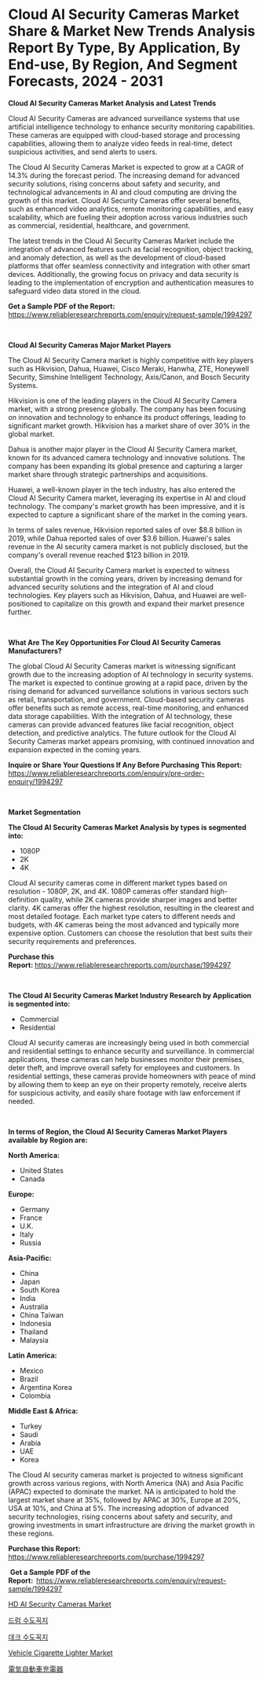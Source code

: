 <p><h1>Cloud AI Security Cameras Market Share & Market New Trends Analysis Report By Type, By Application, By End-use, By Region, And Segment Forecasts, 2024 - 2031</h1></p><p><strong>Cloud AI Security Cameras Market Analysis and Latest Trends</strong></p>
<p><p>Cloud AI Security Cameras are advanced surveillance systems that use artificial intelligence technology to enhance security monitoring capabilities. These cameras are equipped with cloud-based storage and processing capabilities, allowing them to analyze video feeds in real-time, detect suspicious activities, and send alerts to users.</p><p>The Cloud AI Security Cameras Market is expected to grow at a CAGR of 14.3% during the forecast period. The increasing demand for advanced security solutions, rising concerns about safety and security, and technological advancements in AI and cloud computing are driving the growth of this market. Cloud AI Security Cameras offer several benefits, such as enhanced video analytics, remote monitoring capabilities, and easy scalability, which are fueling their adoption across various industries such as commercial, residential, healthcare, and government.</p><p>The latest trends in the Cloud AI Security Cameras Market include the integration of advanced features such as facial recognition, object tracking, and anomaly detection, as well as the development of cloud-based platforms that offer seamless connectivity and integration with other smart devices. Additionally, the growing focus on privacy and data security is leading to the implementation of encryption and authentication measures to safeguard video data stored in the cloud.</p></p>
<p><strong>Get a Sample PDF of the Report:&nbsp;</strong> <a href="https://www.reliableresearchreports.com/enquiry/request-sample/1994297">https://www.reliableresearchreports.com/enquiry/request-sample/1994297</a></p>
<p>&nbsp;</p>
<p><strong>Cloud AI Security Cameras Major Market Players</strong></p>
<p><p>The Cloud AI Security Camera market is highly competitive with key players such as Hikvision, Dahua, Huawei, Cisco Meraki, Hanwha, ZTE, Honeywell Security, Simshine Intelligent Technology, Axis/Canon, and Bosch Security Systems. </p><p>Hikvision is one of the leading players in the Cloud AI Security Camera market, with a strong presence globally. The company has been focusing on innovation and technology to enhance its product offerings, leading to significant market growth. Hikvision has a market share of over 30% in the global market.</p><p>Dahua is another major player in the Cloud AI Security Camera market, known for its advanced camera technology and innovative solutions. The company has been expanding its global presence and capturing a larger market share through strategic partnerships and acquisitions.</p><p>Huawei, a well-known player in the tech industry, has also entered the Cloud AI Security Camera market, leveraging its expertise in AI and cloud technology. The company's market growth has been impressive, and it is expected to capture a significant share of the market in the coming years.</p><p>In terms of sales revenue, Hikvision reported sales of over $8.8 billion in 2019, while Dahua reported sales of over $3.6 billion. Huawei's sales revenue in the AI security camera market is not publicly disclosed, but the company's overall revenue reached $123 billion in 2019.</p><p>Overall, the Cloud AI Security Camera market is expected to witness substantial growth in the coming years, driven by increasing demand for advanced security solutions and the integration of AI and cloud technologies. Key players such as Hikvision, Dahua, and Huawei are well-positioned to capitalize on this growth and expand their market presence further.</p></p>
<p>&nbsp;</p>
<p><strong>What Are The Key Opportunities For Cloud AI Security Cameras Manufacturers?</strong></p>
<p><p>The global Cloud AI Security Cameras market is witnessing significant growth due to the increasing adoption of AI technology in security systems. The market is expected to continue growing at a rapid pace, driven by the rising demand for advanced surveillance solutions in various sectors such as retail, transportation, and government. Cloud-based security cameras offer benefits such as remote access, real-time monitoring, and enhanced data storage capabilities. With the integration of AI technology, these cameras can provide advanced features like facial recognition, object detection, and predictive analytics. The future outlook for the Cloud AI Security Cameras market appears promising, with continued innovation and expansion expected in the coming years.</p></p>
<p><strong>Inquire or Share Your Questions If Any Before Purchasing This Report:</strong> <a href="https://www.reliableresearchreports.com/enquiry/pre-order-enquiry/1994297">https://www.reliableresearchreports.com/enquiry/pre-order-enquiry/1994297</a></p>
<p>&nbsp;</p>
<p><strong>Market Segmentation</strong></p>
<p><strong>The Cloud AI Security Cameras Market Analysis by types is segmented into:</strong></p>
<p><ul><li>1080P</li><li>2K</li><li>4K</li></ul></p>
<p><p>Cloud AI security cameras come in different market types based on resolution - 1080P, 2K, and 4K. 1080P cameras offer standard high-definition quality, while 2K cameras provide sharper images and better clarity. 4K cameras offer the highest resolution, resulting in the clearest and most detailed footage. Each market type caters to different needs and budgets, with 4K cameras being the most advanced and typically more expensive option. Customers can choose the resolution that best suits their security requirements and preferences.</p></p>
<p><strong>Purchase this Report:&nbsp;</strong><a href="https://www.reliableresearchreports.com/purchase/1994297">https://www.reliableresearchreports.com/purchase/1994297</a></p>
<p>&nbsp;</p>
<p><strong>The Cloud AI Security Cameras Market Industry Research by Application is segmented into:</strong></p>
<p><ul><li>Commercial</li><li>Residential</li></ul></p>
<p><p>Cloud AI security cameras are increasingly being used in both commercial and residential settings to enhance security and surveillance. In commercial applications, these cameras can help businesses monitor their premises, deter theft, and improve overall safety for employees and customers. In residential settings, these cameras provide homeowners with peace of mind by allowing them to keep an eye on their property remotely, receive alerts for suspicious activity, and easily share footage with law enforcement if needed.</p></p>
<p>&nbsp;</p>
<p><strong>In terms of Region, the Cloud AI Security Cameras Market Players available by Region are:</strong></p>
<p>
    <p> <strong> North America: </strong>
        <ul>
            <li>United States</li>
            <li>Canada</li>
        </ul>
        </p> 
    <p> <strong> Europe: </strong>
        <ul>
            <li>Germany</li>
            <li>France</li>
            <li>U.K.</li>
            <li>Italy</li>
            <li>Russia</li>
        </ul>
        </p> 
    <p> <strong> Asia-Pacific: </strong>
        <ul>
            <li>China</li>
            <li>Japan</li>
            <li>South Korea</li>
            <li>India</li>
            <li>Australia</li>
            <li>China Taiwan</li>
            <li>Indonesia</li>
            <li>Thailand</li>
            <li>Malaysia</li>
        </ul>
        </p> 
    <p> <strong> Latin America: </strong>
        <ul>
            <li>Mexico</li>
            <li>Brazil</li>
            <li>Argentina Korea</li>
            <li>Colombia</li>
        </ul>
        </p> 
    <p> <strong> Middle East & Africa: </strong>
        <ul>
            <li>Turkey</li>
            <li>Saudi</li>
            <li>Arabia</li>
            <li>UAE</li>
            <li>Korea</li>
        </ul>
    </p>
    </p>
<p><p>The Cloud AI security cameras market is projected to witness significant growth across various regions, with North America (NA) and Asia Pacific (APAC) expected to dominate the market. NA is anticipated to hold the largest market share at 35%, followed by APAC at 30%, Europe at 20%, USA at 10%, and China at 5%. The increasing adoption of advanced security technologies, rising concerns about safety and security, and growing investments in smart infrastructure are driving the market growth in these regions.</p></p>
<p><strong>Purchase this Report: </strong><a href="https://www.reliableresearchreports.com/purchase/1994297">https://www.reliableresearchreports.com/purchase/1994297</a></p>
<p>&nbsp;<strong>Get a Sample PDF of the Report:&nbsp;&nbsp;</strong><a href="https://www.reliableresearchreports.com/enquiry/request-sample/1994297">https://www.reliableresearchreports.com/enquiry/request-sample/1994297</a></p>
<p><strong></strong></p>
<p><p><a href="https://github.com/Glendatilghmankmgz0rbhwpy/Market-Research-Report-List-1/blob/main/hd-ai-security-cameras-market.md">HD AI Security Cameras Market</a></p><p><a href="https://github.com/CliftonFisher9067/Market-Research-Report-List-1/blob/main/740573713353.md">드럼 수도꼭지</a></p><p><a href="https://github.com/vskv4779xr1/Market-Research-Report-List-1/blob/main/595831713352.md">데크 수도꼭지</a></p><p><a href="https://issuu.com/reportprime-2/docs/vehicle-cigarette-lighter-market-size-2030.pptx">Vehicle Cigarette Lighter Market</a></p><p><a href="https://medium.com/@barbarakss89/%E9%9B%BB%E6%B0%97%E8%87%AA%E5%8B%95%E8%BB%8A%E3%81%AE%E5%85%85%E9%9B%BB%E5%99%A8%E5%B8%82%E5%A0%B4%E3%81%AE%E6%8C%87%E6%A8%99%E3%82%92%E8%A7%A3%E8%AA%AD%E3%81%99%E3%82%8B-%E5%B8%82%E5%A0%B4%E3%82%B7%E3%82%A7%E3%82%A2-%E3%83%88%E3%83%AC%E3%83%B3%E3%83%89-%E6%88%90%E9%95%B7%E3%83%91%E3%82%BF%E3%83%BC%E3%83%B3-a2384a8a5d84">電気自動車充電器</a></p></p>